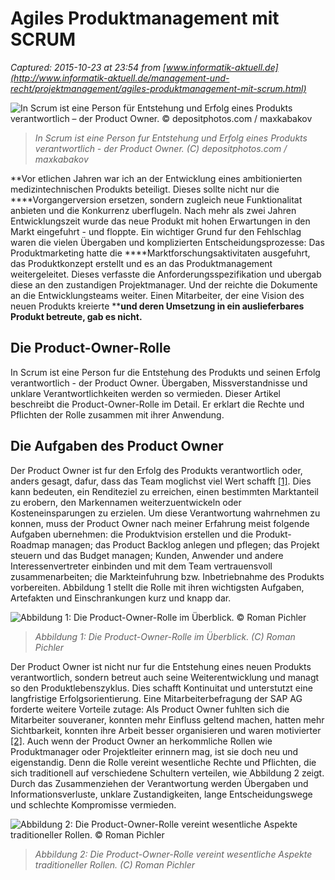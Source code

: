 # Agiles Produktmanagement mit SCRUM 

_Captured: 2015-10-23 at 23:54 from [www.informatik-aktuell.de](http://www.informatik-aktuell.de/management-und-recht/projektmanagement/agiles-produktmanagement-mit-scrum.html)_

![In Scrum ist eine Person für Entstehung und Erfolg eines Produkts  verantwortlich – der Product Owner. © depositphotos.com / maxkabakov](http://www.informatik-aktuell.de/fileadmin/_processed_/csm_720_Depositphotos_22199745_maxkabakov_bd38695b3f.jpg)

> _In Scrum ist eine Person fur Entstehung und Erfolg eines Produkts verantwortlich - der Product Owner. (C) depositphotos.com / maxkabakov_

**Vor etlichen Jahren war ich an der Entwicklung eines ambitionierten medizintechnischen Produkts beteiligt. Dieses sollte nicht nur die ****Vorgangerversion ersetzen, sondern zugleich neue Funktionalitat anbieten und die Konkurrenz uberflugeln. Nach mehr als zwei Jahren Entwicklungszeit wurde das neue Produkt mit hohen Erwartungen in den Markt eingefuhrt - und floppte. Ein wichtiger Grund fur den Fehlschlag waren die vielen Übergaben und komplizierten Entscheidungsprozesse: Das Produktmarketing hatte die ****Marktforschungsaktivitaten ausgefuhrt, das Produktkonzept erstellt und es an das Produktmanagement weitergeleitet. Dieses verfasste die Anforderungsspezifikation und ubergab diese an den zustandigen Projektmanager. Und der reichte die Dokumente an die Entwicklungsteams weiter. Einen Mitarbeiter, der eine Vision des neuen Produkts kreierte ****und deren Umsetzung in ein auslieferbares Produkt betreute, gab es nicht.**

## Die Product-Owner-Rolle

In Scrum ist eine Person fur die Entstehung des Produkts und seinen Erfolg verantwortlich - der Product Owner. Übergaben, Missverstandnisse und unklare Verantwortlichkeiten werden so vermieden. Dieser Artikel beschreibt die Product-Owner-Rolle im Detail. Er erklart die Rechte und Pflichten der Rolle zusammen mit ihrer Anwendung.

## Die Aufgaben des Product Owner

Der Product Owner ist fur den Erfolg des Produkts verantwortlich oder, anders gesagt, dafur, dass das Team moglichst viel Wert schafft [[1]](http://www.informatik-aktuell.de/management-und-recht/projektmanagement/agiles-produktmanagement-mit-scrum.html). Dies kann bedeuten, ein Renditeziel zu erreichen, einen bestimmten Marktanteil zu erobern, den Markennamen weiterzuentwickeln oder Kosteneinsparungen zu erzielen. Um diese Verantwortung wahrnehmen zu konnen, muss der Product Owner nach meiner Erfahrung meist folgende Aufgaben ubernehmen: die Produktvision erstellen und die Produkt-Roadmap managen; das Product Backlog anlegen und pflegen; das Projekt steuern und das Budget managen; Kunden, Anwender und andere Interessenvertreter einbinden und mit dem Team vertrauensvoll zusammenarbeiten; die Markteinfuhrung bzw. Inbetriebnahme des Produkts vorbereiten. Abbildung 1 stellt die Rolle mit ihren wichtigsten Aufgaben, Artefakten und Einschrankungen kurz und knapp dar.

![Abbildung 1: Die Product-Owner-Rolle im Überblick. © Roman Pichler](http://www.informatik-aktuell.de/fileadmin/_processed_/csm_2-1_Product_Owner_Roman_Pic_812763fedb.jpg)

> _Abbildung 1: Die Product-Owner-Rolle im Überblick. (C) Roman Pichler_

Der Product Owner ist nicht nur fur die Entstehung eines neuen Produkts verantwortlich, sondern betreut auch seine Weiterentwicklung und managt so den Produktlebenszyklus. Dies schafft Kontinuitat und unterstutzt eine langfristige Erfolgsorientierung. Eine Mitarbeiterbefragung der SAP AG forderte weitere Vorteile zutage: Als Product Owner fuhlten sich die Mitarbeiter souveraner, konnten mehr Einfluss geltend machen, hatten mehr Sichtbarkeit, konnten ihre Arbeit besser organisieren und waren motivierter [[2]](http://www.informatik-aktuell.de/management-und-recht/projektmanagement/agiles-produktmanagement-mit-scrum.html). Auch wenn der Product Owner an herkommliche Rollen wie Produktmanager oder Projektleiter erinnern mag, ist sie doch neu und eigenstandig. Denn die Rolle vereint wesentliche Rechte und Pflichten, die sich traditionell auf verschiedene Schultern verteilen, wie Abbildung 2 zeigt. Durch das Zusammenziehen der Verantwortung werden Übergaben und Informationsverluste, unklare Zustandigkeiten, lange Entscheidungswege und schlechte Kompromisse vermieden.

![Abbildung 2: Die Product-Owner-Rolle vereint wesentliche Aspekte traditioneller Rollen. © Roman Pichler](http://www.informatik-aktuell.de/fileadmin/_processed_/csm_2-2_Product_Owner_Roman_Pic_d93e6b00f7.jpg)

> _Abbildung 2: Die Product-Owner-Rolle vereint wesentliche Aspekte traditioneller Rollen. (C) Roman Pichler_
